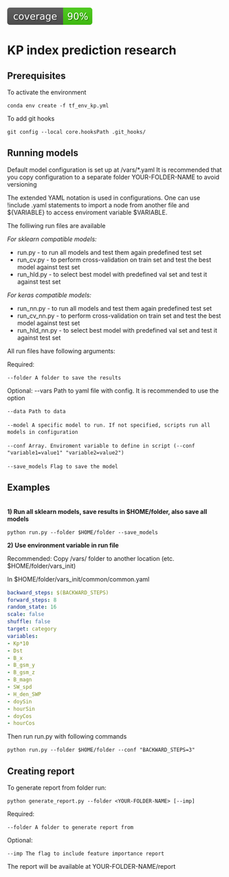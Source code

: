 ![pylint](/cov_utils/coverage.svg)

# KP index prediction research

## Prerequisites

To activate the environment

```shell
conda env create -f tf_env_kp.yml
```

To add git hooks
```shell
git config --local core.hooksPath .git_hooks/
```

## Running models

Default model configuration is set up at /vars/*.yaml
It is recommended that you copy configuration to a separate folder YOUR-FOLDER-NAME to avoid versioning

The extended YAML notation is used in configurations. One can use !include <file>.yaml statements to import a node from another file and ${VARIABLE} to access enviroment variable $VARIABLE.

The folliwing run files are available

*For sklearn compatible models:*

- run.py - to run all models and test them again predefined test set
- run_cv.py - to perform cross-validation on train set and test the best model against test set
- run_hld.py - to select best model with predefined val set and test it against test set

*For keras compatible models:*

- run_nn.py - to run all models and test them again predefined test set
- run_cv_nn.py - to perform cross-validation on train set and test the best model against test set
- run_hld_nn.py - to select best model with predefined val set and test it against test set

All run files have following arguments:

Required:

    --folder A folder to save the results

Optional:
    --vars Path to yaml file with config. It is recommended to use the option

    --data Path to data

    --model A specific model to run. If not specified, scripts run all models in configuration

    --conf Array. Enviroment variable to define in script (--conf "variable1=value1" "variable2=value2")

    --save_models Flag to save the model

## Examples
\
**1) Run all sklearn models, save results in $HOME/folder, also save all models**

```shell
python run.py --folder $HOME/folder --save_models
```

**2) Use environment variable in run file**

Recommended: Copy /vars/ folder to another location (etc. $HOME/folder/vars_init)

In $HOME/folder/vars_init/common/common.yaml

```yaml
backward_steps: $(BACKWARD_STEPS)
forward_steps: 8
random_state: 16
scale: false
shuffle: false
target: category
variables:
- Kp*10
- Dst
- B_x
- B_gsm_y
- B_gsm_z
- B_magn
- SW_spd
- H_den_SWP
- doySin
- hourSin
- doyCos
- hourCos
```
Then run run.py with following commands
```shell
python run.py --folder $HOME/folder --conf "BACKWARD_STEPS=3"
```

<!-- TODO -->

## Creating report

To generate report from folder run:
```shell
python generate_report.py --folder <YOUR-FOLDER-NAME> [--imp]
```
Required:

    --folder A folder to generate report from

Optional:

    --imp The flag to include feature importance report

The report will be available at YOUR-FOLDER-NAME/report
